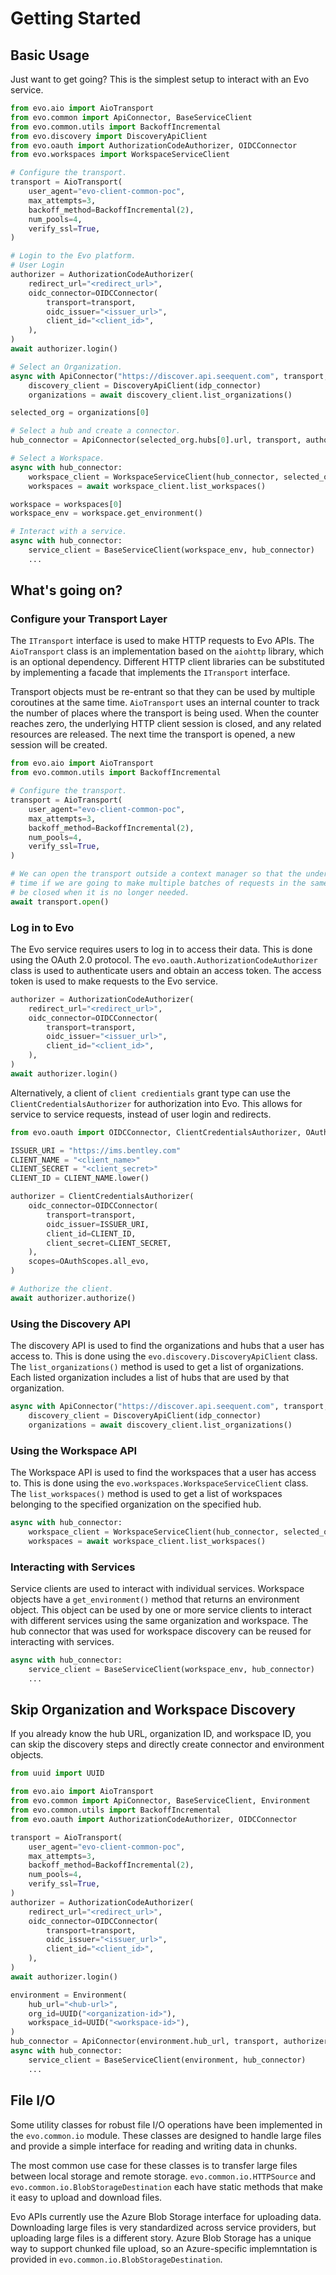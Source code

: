 # Getting Started

## Basic Usage

Just want to get going? This is the simplest setup to interact with an Evo service.

``` python 
from evo.aio import AioTransport
from evo.common import ApiConnector, BaseServiceClient
from evo.common.utils import BackoffIncremental
from evo.discovery import DiscoveryApiClient
from evo.oauth import AuthorizationCodeAuthorizer, OIDCConnector
from evo.workspaces import WorkspaceServiceClient

# Configure the transport.
transport = AioTransport(
    user_agent="evo-client-common-poc",
    max_attempts=3,
    backoff_method=BackoffIncremental(2),
    num_pools=4,
    verify_ssl=True,
)

# Login to the Evo platform.
# User Login
authorizer = AuthorizationCodeAuthorizer(
    redirect_url="<redirect_url>",
    oidc_connector=OIDCConnector(
        transport=transport,
        oidc_issuer="<issuer_url>",
        client_id="<client_id>",
    ),
)
await authorizer.login()

# Select an Organization.
async with ApiConnector("https://discover.api.seequent.com", transport, authorizer) as idp_connector:
    discovery_client = DiscoveryApiClient(idp_connector)
    organizations = await discovery_client.list_organizations()

selected_org = organizations[0]

# Select a hub and create a connector.
hub_connector = ApiConnector(selected_org.hubs[0].url, transport, authorizer)

# Select a Workspace.
async with hub_connector:
    workspace_client = WorkspaceServiceClient(hub_connector, selected_org.id)
    workspaces = await workspace_client.list_workspaces()

workspace = workspaces[0]
workspace_env = workspace.get_environment()

# Interact with a service.
async with hub_connector:
    service_client = BaseServiceClient(workspace_env, hub_connector)
    ...

```

## What's going on?

### Configure your Transport Layer

The `ITransport` interface is used to make HTTP requests to Evo APIs. The `AioTransport` class is an implementation
based on the `aiohttp` library, which is an optional dependency. Different HTTP client libraries can be substituted by
implementing a facade that implements the `ITransport` interface.

Transport objects must be re-entrant so that they can be used by multiple coroutines at the same time. `AioTransport`
uses an internal counter to track the number of places where the transport is being used. When the counter reaches zero,
the underlying HTTP client session is closed, and any related resources are released. The next time the transport is
opened, a new session will be created.

``` python
from evo.aio import AioTransport
from evo.common.utils import BackoffIncremental

# Configure the transport.
transport = AioTransport(
    user_agent="evo-client-common-poc",
    max_attempts=3,
    backoff_method=BackoffIncremental(2),
    num_pools=4,
    verify_ssl=True,
)

# We can open the transport outside a context manager so that the underlying session is left open. This can save
# time if we are going to make multiple batches of requests in the same area of code. Ideally, the transport should
# be closed when it is no longer needed.
await transport.open()
```

### Log in to Evo

The Evo service requires users to log in to access their data. This is done using the OAuth 2.0 protocol. The
`evo.oauth.AuthorizationCodeAuthorizer` class is used to authenticate users and obtain an access token. The access
token is used to make requests to the Evo service.

``` python
authorizer = AuthorizationCodeAuthorizer(
    redirect_url="<redirect_url>",
    oidc_connector=OIDCConnector(
        transport=transport,
        oidc_issuer="<issuer_url>",
        client_id="<client_id>",
    ),
)
await authorizer.login()
```

Alternatively, a client of `client credientials` grant type can use the `ClientCredentialsAuthorizer` for authorization into Evo. This allows for service to service requests, instead of user login and redirects. 

``` python
from evo.oauth import OIDCConnector, ClientCredentialsAuthorizer, OAuthScopes

ISSUER_URI = "https://ims.bentley.com"
CLIENT_NAME = "<client_name>"
CLIENT_SECRET = "<client_secret>"
CLIENT_ID = CLIENT_NAME.lower()

authorizer = ClientCredentialsAuthorizer(
    oidc_connector=OIDCConnector(
        transport=transport,
        oidc_issuer=ISSUER_URI,
        client_id=CLIENT_ID,
        client_secret=CLIENT_SECRET,
    ),
    scopes=OAuthScopes.all_evo,
)

# Authorize the client.
await authorizer.authorize()
```

### Using the Discovery API

The discovery API is used to find the organizations and hubs that a user has access to. This is done using the
`evo.discovery.DiscoveryApiClient` class. The `list_organizations()` method is used to get a
list of organizations. Each listed organization includes a list of hubs that are used by that organization.

``` python
async with ApiConnector("https://discover.api.seequent.com", transport, authorizer) as idp_connector:
    discovery_client = DiscoveryApiClient(idp_connector)
    organizations = await discovery_client.list_organizations()
```

### Using the Workspace API

The Workspace API is used to find the workspaces that a user has access to. This is done using the
`evo.workspaces.WorkspaceServiceClient` class. The `list_workspaces()` method is used to get
a list of workspaces belonging to the specified organization on the specified hub.

``` python
async with hub_connector:
    workspace_client = WorkspaceServiceClient(hub_connector, selected_org.id)
    workspaces = await workspace_client.list_workspaces()
```

### Interacting with Services

Service clients are used to interact with individual services. Workspace objects have a `get_environment()` method that
returns an environment object. This object can be used by one or more service clients to interact with different
services using the same organization and workspace. The hub connector that was used for workspace discovery can be
reused for interacting with services.

``` python
async with hub_connector:
    service_client = BaseServiceClient(workspace_env, hub_connector)
    ...
```

## Skip Organization and Workspace Discovery

If you already know the hub URL, organization ID, and workspace ID, you can skip the discovery steps and directly create
connector and environment objects.

``` python
from uuid import UUID

from evo.aio import AioTransport
from evo.common import ApiConnector, BaseServiceClient, Environment
from evo.common.utils import BackoffIncremental
from evo.oauth import AuthorizationCodeAuthorizer, OIDCConnector

transport = AioTransport(
    user_agent="evo-client-common-poc",
    max_attempts=3,
    backoff_method=BackoffIncremental(2),
    num_pools=4,
    verify_ssl=True,
)
authorizer = AuthorizationCodeAuthorizer(
    redirect_url="<redirect_url>",
    oidc_connector=OIDCConnector(
        transport=transport,
        oidc_issuer="<issuer_url>",
        client_id="<client_id>",
    ),
)
await authorizer.login()

environment = Environment(
    hub_url="<hub-url>",
    org_id=UUID("<organization-id>"),
    workspace_id=UUID("<workspace-id>"),
)
hub_connector = ApiConnector(environment.hub_url, transport, authorizer)
async with hub_connector:
    service_client = BaseServiceClient(environment, hub_connector)
    ...
```

## File I/O

Some utility classes for robust file I/O operations have been implemented in the `evo.common.io` module. These classes
are designed to handle large files and provide a simple interface for reading and writing data in chunks.

The most common use case for these classes is to transfer large files between local storage and remote storage. `evo.common.io.HTTPSource` and `evo.common.io.BlobStorageDestination` each have static methods that make it easy to upload and download files.

Evo APIs currently use the Azure Blob Storage interface for uploading data. Downloading large files is very standardized across service providers, but uploading large files is a different story. Azure Blob Storage has a unique way to support chunked file upload, so an Azure-specific implemntation is provided in `evo.common.io.BlobStorageDestination`.
